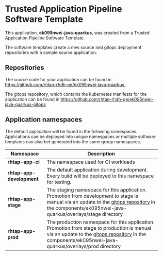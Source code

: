 # Trusted Application Pipeline Software Template

This application, **ek095nwei-java-quarkus**, was created from a Trusted Application Pipeline Software Template.

The software templates create a new source and gitops deployment repositories with a sample source application. 

## Repositories

The source code for your application can be found in [https://github.com/rhtap-rhdh-qe/ek095nwei-java-quarkus ](https://github.com/rhtap-rhdh-qe/ek095nwei-java-quarkus ).
 
The gitops repository, which contains the kubernetes manifests for the application can be found in 
[https://github.com/rhtap-rhdh-qe/ek095nwei-java-quarkus-gitops ](https://github.com/rhtap-rhdh-qe/ek095nwei-java-quarkus-gitops ) 

## Application namespaces 

The default application will be found in the following namespaces. Applications can be deployed into unique namespaces or multiple software templates can also bet generated into the same group namespaces.  

|  Namespace   |  Description   |  
| -------- | -------- |
| **rhtap-app-ci** | The namespace used for CI workloads |
| **rhtap-app-development** | The default application during development. Every build will be deployed to this namespace for testing. |
| **rhtap-app-stage** | The staging namespace for this application. Promotion from development to stage is manual via an update to the [gitops repository](https://github.com/rhtap-rhdh-qe/ek095nwei-java-quarkus-gitops ) in the components/ek095nwei-java-quarkus/overlays/stage directory |
| **rhtap-app-prod** | The production namespace for this application. Promotion from stage to production is manual via an update to the [gitops repository](https://github.com/rhtap-rhdh-qe/ek095nwei-java-quarkus-gitops ) in the components/ek095nwei-java-quarkus/overlays/prod directory |